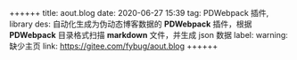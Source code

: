 ++++++
title: aout.blog
date: 2020-06-27 15:39
tag: PDWebpack 插件, library
des: 自动化生成为伪动态博客数据的 **PDWebpack** 插件，根据  **PDWebpack**  目录格式扫描 __markdown__ 文件，并生成 json 数据 
label: warning:缺少主页
link: https://gitee.com/fybug/aout.blog
++++++